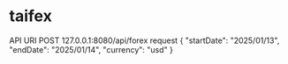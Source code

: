 # taifex

API URI
POST 127.0.0.1:8080/api/forex
request
{
    "startDate": "2025/01/13",
    "endDate": "2025/01/14",
    "currency": "usd"
}
